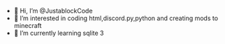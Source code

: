 - 👋 Hi, I’m @JustablockCode
- 👀 I’m interested in coding html,discord.py,python and creating mods to minecraft
- 🌱 I’m currently learning sqlite 3

<!---
JustablockCode/JustablockCode is a ✨ special ✨ repository because its `README.md` (this file) appears on your GitHub profile.
You can click the Preview link to take a look at your changes.
--->
